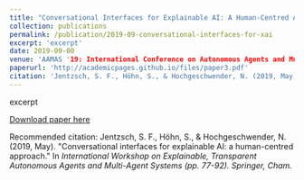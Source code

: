 ```yaml
---
title: "Conversational Interfaces for Explainable AI: A Human-Centred Approach"
collection: publications
permalink: /publication/2019-09-conversational-interfaces-for-xai
excerpt: 'excerpt'
date: 2019-09-00
venue: 'AAMAS '19: International Conference on Autonomous Agents and Multiagent Systems'
paperurl: 'http://academicpages.github.io/files/paper3.pdf'
citation: 'Jentzsch, S. F., Höhn, S., & Hochgeschwender, N. (2019, May). "Conversational interfaces for explainable AI: a human-centred approach." In <i>International Workshop on Explainable, Transparent Autonomous Agents and Multi-Agent Systems <i>(pp. 77-92). Springer, Cham.'
---
```

excerpt

[Download paper here](https://orbilu.uni.lu/bitstream/10993/39940/1/extraamas2019-conversational_interfaces_for_XAI-Jentzsch_Hoehn_Hochgeschwender.pdf)

Recommended citation: Jentzsch, S. F., Höhn, S., & Hochgeschwender, N. (2019, May). "Conversational interfaces for explainable AI: a human-centred approach." In <i>International Workshop on Explainable, Transparent Autonomous Agents and Multi-Agent Systems <i>(pp. 77-92). Springer, Cham.